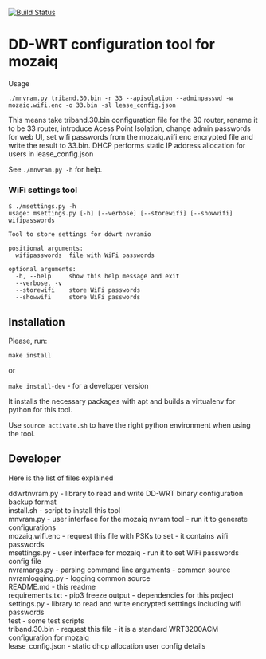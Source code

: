 [![Build Status](https://api.travis-ci.com/vinodramachandra/ddwrt-config-tool-1.svg?branch=master)](https://travis-ci.com/vinodramachandra/ddwrt-config-tool-1)
# DD-WRT configuration tool for mozaiq

Usage

```
./mnvram.py triband.30.bin -r 33 --apisolation --adminpasswd -w mozaiq.wifi.enc -o 33.bin -sl lease_config.json

```

This means take triband.30.bin configuration file for the 30 router, rename it to be 33 router,
introduce Acess Point Isolation, change admin passwords for web UI, set wifi passwords from the 
mozaiq.wifi.enc encrypted file and write the result to 33.bin. DHCP performs static IP address 
allocation for users in lease_config.json

See `./mnvram.py -h` for help.


### WiFi settings tool

```
$ ./msettings.py -h
usage: msettings.py [-h] [--verbose] [--storewifi] [--showwifi] wifipasswords

Tool to store settings for ddwrt nvramio

positional arguments:
  wifipasswords  file with WiFi passwords

optional arguments:
  -h, --help     show this help message and exit
  --verbose, -v
  --storewifi    store WiFi passwords
  --showwifi     store WiFi passwords 

```



## Installation

Please, run:

```make install```

or 

```make install-dev``` - for a developer version


It installs the necessary packages with apt and 
builds a virtualenv for python for this tool.

Use `source activate.sh` to have the right python environment
when using the tool.


## Developer

Here is the list of files explained

ddwrtnvram.py - library to read and write DD-WRT binary configuration backup format  
install.sh - script to install this tool   
mnvram.py - user interface for the mozaiq nvram tool - run it to generate configurations   
mozaiq.wifi.enc - request this file with PSKs to set - it contains wifi passwords   
msettings.py - user interface for mozaiq - run it to set WiFi passwords config file   
nvramargs.py - parsing command line arguments - common source   
nvramlogging.py - logging common source   
README.md - this readme   
requirements.txt - pip3 freeze output - dependencies for this project   
settings.py - library to read and write encrypted setttings including wifi passwords   
test - some test scripts   
triband.30.bin - request this file - it is a standard WRT3200ACM configuration for mozaiq   
lease_config.json - static dhcp allocation user config details


